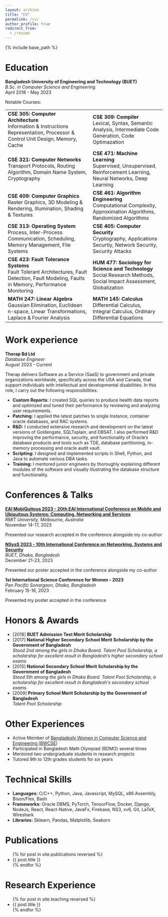 ```yaml
---
layout: archive
title: "CV"
permalink: /cv/
author_profile: true
redirect_from:
  - /resume
---
```


{% include base_path %}

Education
======
**Bangladesh University of Engineering and Technology (BUET)** \
*B.Sc. in Computer Science and Engineering* \
April 2018 - May 2023


<style> 
    table { 
        border: none; 
        border-collapse: collapse; 
    } 
    td, th, tr { 
        border: none; 
    }
</style>

Notable Courses:
<table>
  <tr>
      <td>
        <b>CSE 305: Computer Architecture</b>
        <br>
        Information & Instructions Representation, Processor & Control Unit Design, Memory, Cache
      </td>
      <td>
        <b>CSE 309: Compiler</b>
        <br>
        Lexical, Syntax, Semantic Analysis, Intermediate Code Generation, Code Optimazation
      </td>
  </tr>
  <tr>
    <td>
      <b>CSE 321: Computer Networks</b>
      <br>
      Transport Protocols, Routing Algorithm, Domain Name System, Cryptography
    </td>
    <td>
      <b>CSE 471: Machine Learning</b>
      <br>
      Supervised, Unsupervised, Reinforcement Learning, Neural Networks, Deep Learning
    </td>
  </tr>
  <tr>
    <td>
      <b>CSE 409: Computer Graphics</b>
      <br>
      Raster Graphics, 3D Modeling & Rendering, Illumination, Shading & Textures
    </td>
    <td>
      <b>CSE 461: Algorithm Engineering</b>
      <br>
      Computational Complexity, Approximation Algorithms, Randomized Algorithms
    </td>
  </tr>
  <tr>
    <td>
      <b>CSE 313: Operating System</b>
      <br>
      Process, Inter-Process Communication, Scheduling, Memory Management, File Systems
    </td>
    <td>
      <b>CSE 405: Computer Security</b>
      <br>
      Cryptography, Applications Securtiy, Network Security, Security Attacks
    </td>
  </tr>
  <tr>
    <td>
      <b>CSE 423: Fault Tolerance Systems</b>
      <br>
      Fault Tolerant Architectures, Fault Detection, Fault Modeling, Faults in Memory, Performance Monitoring
    </td>
    <td>
      <b>HUM 477: Sociology for Science and Technology</b>
      <br>
      Social Research Methods, Social Impact Assessment, Globalization
    </td>
  </tr>
  <tr>
    <td>
      <b>MATH 247: Linear Algebra</b>
      <br>
      Gaussian Elimination, Euclidean n-space, Linear Transformations, Laplace & Fourier Analysis
    </td>
    <td>
      <b>MATH 145: Calculus</b>
      <br>
      Differential Calculus, Integral Calculus, Ordinary Differential Equations
    </td>
  </tr>
</table>


Work experience
======
**Therap Bd Ltd** \
*Database Engineer* \
August 2023 - Current

Therap delivers Software as a Service (SaaS) to government and private organizations worldwide, specifically across the USA and Canada, that support individuals with intellectual and developmental disabilities. In this role, I carry out the following responsibilities:

- **Custom Reports:** I created SQL queries to produce health data reports and optimized and tuned their performance by reviewing and analyzing user requirements.
- **Patching:** I applied the latest patches to single Instance, container oracle databases, and RAC systems.
- **R&D:** I conducted extensive research and development on the latest versions of Goldengate, SQLTxplain, and DBSAT. I also performed R&D improving the performance, security, and functionality of Oracle’s database products and tools such as TDE, database partitioning, in-memory processing and oracle audit vault.
- **Scripting:** I designed and implemented scripts in Shell, Python, and Java to automate various DBA tasks.
- **Training:** I mentored junior engineers by thoroughly explaining different modules of the software and visually illustrating the database structure and functionality.

  
Conferences & Talks
=====
**[EAI MobiQuitous 2023 - 20th EAI International Conference on Mobile and Ubiquitous Systems: Computing, Networking and Services](https://mobiquitous.eai-conferences.org/2023/)** \
*RMIT University, Melbourne, Australia* \
November 14-17, 2023

Presented our research accepted in the conference alongside my co-author

**[NSysS 2023 - 10th International Conference on Networking, Systems and Security](https://cse.buet.ac.bd/nsyss2023/)** \
*BUET, Dhaka, Bangladesh* \
December 21-23, 2023

Presented our poster accepted in the conference alongside my co-author

**1st International Science Conference for Women - 2023** \
*Pan Pacific Sonargaon, Dhaka, Bangladesh* \
February 15-16, 2023

Presented my poster accepted in the conference


Honors & Awards
=====
- [2018] **BUET Admission Test Merit Scholarship**
- [2017] **National Higher Secondary School Merit Scholarship by the Government of Bangladesh** \
*Stood 2nd among the girls in Dhaka Board. Talent Pool Scholarship, a scholarship for excellent result in Bangladesh’s higher secondary school exams*
- [2015] **National Secondary School Merit Scholarship by the Government of Bangladesh** \
*Stood 5th among the girls in Dhaka Board. Talent Pool Scholarship, a scholarship for excellent result in Bangladesh's secondary school exams.*
- [2009] **Primary School Merit Scholarship by the Government of Bangladesh** \
*Talent Pool Scholarship*

Other Experiences
=====
- Active Member of [Bangladeshi Women in Computer Science and Engineering (BWCSE)](https://bwcse.wordpress.com/)
- Participated in Bangladesh Math Olympiad (BDMO) several times
- Mentored two undergraduate students in research projects
- Tutored 9th to 12th grades students for six years


Technical Skills
======
- **Languages:** C/C++, Python, Java, Javascript, MySQL, x86 Assembly, Bison/Flex, Bash
- **Frameworks:** Oracle DBMS, PyTorch, TensorFlow, Docker, Django, NodeJs, React, React-Native, JavaFx, Firebase,  NS3, xv6, Git, LaTeX, Wireshark
- **Libraries:** Sklearn, Pandas, Matplotlib, Seaborn


Publications
======
  <ul>
  {% for post in site.publications reversed %}
    <li> {{ post.title }} </li>
  {% endfor %}
  </ul>


Research Experience
======
  <ul>
  {% for post in site.teaching reversed %}
    <li> {{ post.title }} </li>
  {% endfor %}
  </ul>


